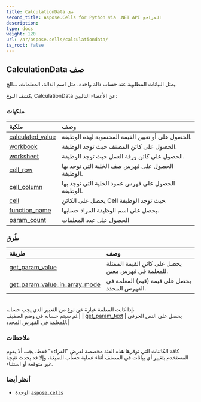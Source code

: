 ```yaml
---
title: CalculationData صف
second_title: Aspose.Cells for Python via .NET API المراجع
description:
type: docs
weight: 120
url: /ar/aspose.cells/calculationdata/
is_root: false
---
```

##  CalculationData صف
يمثل البيانات المطلوبة عند حساب دالة واحدة، مثل اسم الدالة، المعلمات، ...الخ.



يكشف النوع CalculationData عن الأعضاء التاليين:

###  ملكيات
| ملكية| وصف|
| :- | :- |
| [calculated_value](/cells/python-net/ar/aspose.cells/calculationdata/calculated_value) | الحصول على أو تعيين القيمة المحسوبة لهذه الوظيفة.|
| [workbook](/cells/python-net/ar/aspose.cells/calculationdata/workbook) | الحصول على كائن المصنف حيث توجد الوظيفة.|
| [worksheet](/cells/python-net/ar/aspose.cells/calculationdata/worksheet) | الحصول على كائن ورقة العمل حيث توجد الوظيفة.|
| [cell_row](/cells/python-net/ar/aspose.cells/calculationdata/cell_row) | الحصول على فهرس صف الخلية التي توجد بها الوظيفة.|
| [cell_column](/cells/python-net/ar/aspose.cells/calculationdata/cell_column) | الحصول على فهرس عمود الخلية التي توجد بها الوظيفة.|
| [cell](/cells/python-net/ar/aspose.cells/calculationdata/cell) | يحصل على الكائن Cell حيث توجد الوظيفة.|
| [function_name](/cells/python-net/ar/aspose.cells/calculationdata/function_name) |يحصل على اسم الوظيفة المراد حسابها.|
| [param_count](/cells/python-net/ar/aspose.cells/calculationdata/param_count) | الحصول على عدد المعلمات|


###  طُرق
| طريقة| وصف|
| :- | :- |
| [get_param_value](/cells/python-net/ar/aspose.cells/calculationdata/get_param_value/#int) | يحصل على كائن القيمة الممثلة للمعلمة في فهرس معين.|
| [get_param_value_in_array_mode](/cells/python-net/ar/aspose.cells/calculationdata/get_param_value_in_array_mode/#int-int-int) | يحصل على قيمة (قيم) المعلمة في الفهرس المحدد.<br/>إذا كانت المعلمة عبارة عن نوع من التعبير الذي يجب حسابه،<br/> ثم سيتم حسابه في وضع الصفيف.|
| [get_param_text](/cells/python-net/ar/aspose.cells/calculationdata/get_param_text/#int) | يحصل على النص الحرفي للمعلمة في الفهرس المحدد.|



###  ملاحظات

كافة الكائنات التي توفرها هذه الفئة مخصصة لغرض "القراءة" فقط.
يجب ألا يقوم المستخدم بتغيير أي بيانات في المصنف أثناء عملية حساب الصيغة،
وإلا قد يحدث نتيجة غير متوقعة أو استثناء.

###  أنظر أيضا
* الوحدة [`aspose.cells`](..)
